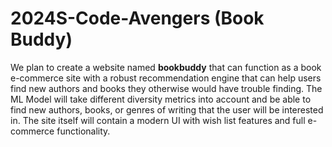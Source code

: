 # 2024S-Code-Avengers (Book Buddy)

We plan to create a website named **bookbuddy** that can function as a book e-commerce site with a robust recommendation engine that can help users find new authors and books they otherwise would have trouble finding. The ML Model will take different diversity metrics into account and be able to find new authors, books, or genres of writing that the user will be interested in. The site itself will contain a modern UI with wish list features and full e-commerce functionality.

